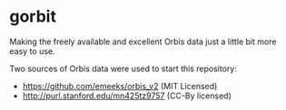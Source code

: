 gorbit
======

Making the freely available and excellent Orbis data just a little bit more easy to use.

Two sources of Orbis data were used to start this repository:

* https://github.com/emeeks/orbis_v2 (MIT Licensed)
* http://purl.stanford.edu/mn425tz9757 (CC-By licensed)

